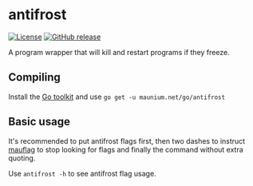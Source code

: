 # antifrost
[![License](http://img.shields.io/:license-gpl3-blue.svg?style=flat-square)](http://www.gnu.org/licenses/gpl-3.0.html)
[![GitHub release](https://img.shields.io/github/release/tulir/antifrost.svg?style=flat-square)](https://github.com/tulir/antifrost/releases)

A program wrapper that will kill and restart programs if they freeze.

## Compiling
Install the [Go toolkit](https://golang.org/doc/install) and use `go get -u maunium.net/go/antifrost`

## Basic usage
It's recommended to put antifrost flags first, then two dashes to instruct [mauflag](https://github.com/tulir/mauflag) to stop looking for flags and finally the command without extra quoting.

Use `antifrost -h` to see antifrost flag usage.
